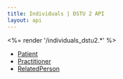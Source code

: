 ```yaml
---
title: Individuals | DSTU 2 API
layout: api
---
```


<%= render '/individuals_dstu2.*' %>
* [Patient](../individuals/patient)
* [Practitioner](../individuals/practitioner)
* [RelatedPerson](../individuals/related-person)
